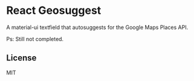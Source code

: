# React Geosuggest

A material-ui textfield that autosuggests for the Google Maps Places API.

Ps: Still not completed.

## License

MIT
